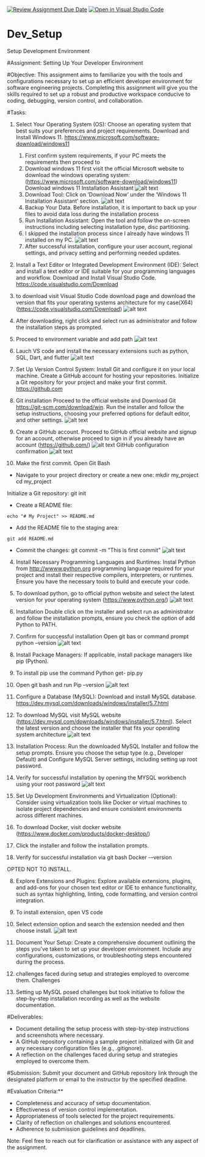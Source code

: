 [![Review Assignment Due Date](https://classroom.github.com/assets/deadline-readme-button-22041afd0340ce965d47ae6ef1cefeee28c7c493a6346c4f15d667ab976d596c.svg)](https://classroom.github.com/a/vbnbTt5m)
[![Open in Visual Studio Code](https://classroom.github.com/assets/open-in-vscode-2e0aaae1b6195c2367325f4f02e2d04e9abb55f0b24a779b69b11b9e10269abc.svg)](https://classroom.github.com/online_ide?assignment_repo_id=15284012&assignment_repo_type=AssignmentRepo)
# Dev_Setup
Setup Development Environment

#Assignment: Setting Up Your Developer Environment

#Objective:
This assignment aims to familiarize you with the tools and configurations necessary to set up an efficient developer environment for software engineering projects. Completing this assignment will give you the skills required to set up a robust and productive workspace conducive to coding, debugging, version control, and collaboration.

#Tasks:

1. Select Your Operating System (OS):
   Choose an operating system that best suits your preferences and project requirements. Download and Install Windows 11. https://www.microsoft.com/software-download/windows11
   1.	First confirm system requirements, if your PC meets the requirements then proceed to
   2.	Download windows 11
first visit the official Microsoft website to download the windows operating system:(https://www.microsoft.com/software-download/windows11)
Download windows 11 Installation Assistant
![alt text](image.png)
   3.	Download Tool: Click on ‘Download Now’ under the ‘Windows 11 Installation Assistant’ section.
![alt text](image-1.png)
   4.	Backup Your Data. Before installation, it is important to back up your files to avoid data loss during the installation process
   5.	Run Installation Assistant: Open the tool and follow the on-screen instructions including selecting installation type, disc partitioning.
   6.	I skipped the installation process since I already have windows 11 installed on my PC.
![alt text](image-2.png)
   7.	After successful installation, configure your user account, regional settings, and privacy setting and performing needed updates.

2. Install a Text Editor or Integrated Development Environment (IDE):
   Select and install a text editor or IDE suitable for your programming languages and workflow. Download and Install Visual Studio Code. https://code.visualstudio.com/Download
1.	to download visit Visual Studio Code download page and download the version that fits your operating systems architecture for my case(X64) (https://code.visualstudio.com/Download)
![alt text](image-3.png)
2.	After downloading, right click and select run as administrator and follow the installation steps as prompted.
3.	Proceed to environment variable and add path 
![alt text](image-4.png)
4.	Lauch VS code and install the necessary extensions such as python, SQL, Dart, and flutter
![alt text](image-5.png)

3. Set Up Version Control System:
   Install Git and configure it on your local machine. Create a GitHub account for hosting your repositories. Initialize a Git repository for your project and make your first commit. https://github.com
1.	Git installation 
   Proceed to the official website and Download Git https://git-scm.com/download/win. 
Run the installer and follow the setup instructions, choosing your preferred options for default editor, and other settings.
![alt text](image-6.png)
2.	Create a GitHub account.
Proceed to GitHub official website and signup for an account, otherwise proceed to sign in if you already have an account (https://github.com/) 
![alt text](image-7.png)
GitHub configuration confirmation
![alt text](image-8.png)
3.	Make the first commit.
Open Git Bash 
   - Navigate to your project directory or create a new one:
 	mkdir my_project
 	cd my_project
 
   Initialize a Git repository:
 	git init
 
   - Create a README file:
 
 	echo "# My Project" >> README.md
 	
   - Add the README file to the staging area:
 	
 	git add README.md
   - Commit the changes: 
 	git commit -m "This is first commit"
![alt text](image-15.png)

4. Install Necessary Programming Languages and Runtimes:
  Instal Python from http://wwww.python.org programming language required for your project and install their respective compilers, interpreters, or runtimes. Ensure you have the necessary tools to build and execute your code.
1.	To download python, go to official python website and select the latest version for your operating system (https://www.python.org/) 
![alt text](image-9.png)
2.	Installation 
Double click on the installer and select run as administrator and follow the installation prompts, ensure you check the option of add Python to PATH.
3.	Confirm for successful installation
Open git bas or command prompt 
python –version
![alt text](image-10.png)

5. Install Package Managers:
   If applicable, install package managers like pip (Python).
1.	To install pip use the command  Python get- pip.py
2.	Open git bash and run
Pip –version
![alt text](image-11.png)

6. Configure a Database (MySQL):
   Download and install MySQL database. https://dev.mysql.com/downloads/windows/installer/5.7.html
1.	To download MySQL visit MySQL website (https://dev.mysql.com/downloads/windows/installer/5.7.html).
Select the latest version and choose the installer that fits your operating system architecture 
![alt text](image-12.png)
2.	Installation Process:
   	Run the downloaded MySQL Installer and follow the setup prompts.
Ensure you choose the setup type (e.g., Developer Default) and Configure MySQL Server settings, including setting up root password.
3.	Verify for successful installation by opening the MYSQL workbench using your root password
![alt text](image-13.png)

7. Set Up Development Environments and Virtualization (Optional):
   Consider using virtualization tools like Docker or virtual machines to isolate project dependencies and ensure consistent environments across different machines.
1.	To download Docker, visit docker website (https://www.docker.com/products/docker-desktop/) 
2.	 Click the installer and follow the installation prompts.
3.	Verify for successful installation via git bash
Docker -–version

OPTED NOT TO INSTALL.

8. Explore Extensions and Plugins:
   Explore available extensions, plugins, and add-ons for your chosen text editor or IDE to enhance functionality, such as syntax highlighting, linting, code formatting, and version control integration.
1.	To install extension, open VS code
2.	Select extension option and search the extension needed and then choose install.
![alt text](image-14.png)

9. Document Your Setup:
    Create a comprehensive document outlining the steps you've taken to set up your developer environment. Include any configurations, customizations, or troubleshooting steps encountered during the process. 
9.	challenges faced during setup and strategies employed to overcome them.
Challenges 
1.	Setting up MySQL posed challenges but took initiative to follow the step-by-step installation recording as well as the website documentation.

#Deliverables:
- Document detailing the setup process with step-by-step instructions and screenshots where necessary.
- A GitHub repository containing a sample project initialized with Git and any necessary configuration files (e.g., .gitignore).
- A reflection on the challenges faced during setup and strategies employed to overcome them.

#Submission:
Submit your document and GitHub repository link through the designated platform or email to the instructor by the specified deadline.

#Evaluation Criteria:**
- Completeness and accuracy of setup documentation.
- Effectiveness of version control implementation.
- Appropriateness of tools selected for the project requirements.
- Clarity of reflection on challenges and solutions encountered.
- Adherence to submission guidelines and deadlines.

Note: Feel free to reach out for clarification or assistance with any aspect of the assignment.
